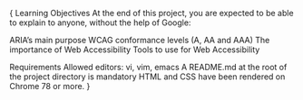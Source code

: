 {
    Learning Objectives
At the end of this project, you are expected to be able to explain to anyone, without the help of Google:

ARIA’s main purpose
WCAG conformance levels (A, AA and AAA)
The importance of Web Accessibility
Tools to use for Web Accessibility

Requirements
Allowed editors: vi, vim, emacs
A README.md at the root of the project directory is mandatory
HTML and CSS have been rendered on Chrome 78 or more.
}